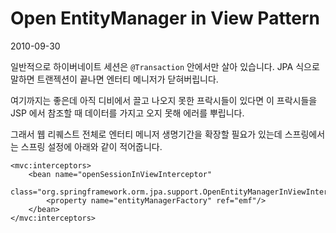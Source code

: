# Open EntityManager in View Pattern

2010-09-30

일반적으로 하이버네이트 세션은 `@Transaction` 안에서만 살아 있습니다.
JPA 식으로 말하면 트랜젝션이 끝나면 엔터티 메니저가 닫혀버립니다.

여기까지는 좋은데 아직 디비에서 끌고 나오지 못한 프락시들이 있다면
이 프락시들을 JSP 에서 참조할 때 데이터를 가지고 오지 못해 에러를 뿌립니다.

그래서 웹 리퀘스트 전체로 엔터티 메니저 생명기간을 확장할 필요가 있는데
스프링에서는 스프링 설정에 아래와 같이 적어줍니다.

	<mvc:interceptors>
		<bean name="openSessionInViewInterceptor"
					class="org.springframework.orm.jpa.support.OpenEntityManagerInViewInterceptor">
			<property name="entityManagerFactory" ref="emf"/>
		</bean>
	</mvc:interceptors>

